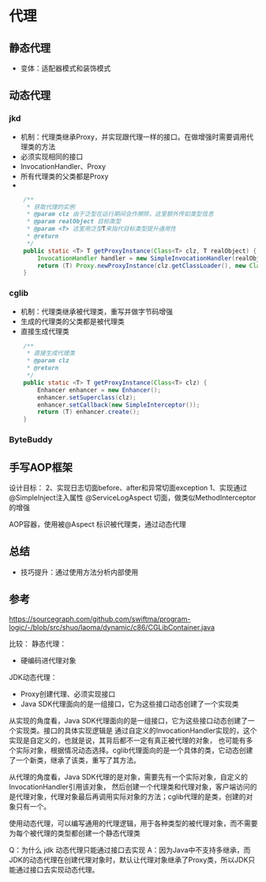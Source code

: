 # 代理

## 静态代理
- 变体：适配器模式和装饰模式


## 动态代理
### jkd
- 机制：代理类继承Proxy，并实现跟代理一样的接口。在做增强时需要调用代理类的方法
- 必须实现相同的接口
- InvocationHandler、Proxy
- 所有代理类的父类都是Proxy
- 
```java
    /**
     * 获取代理的实例
     * @param clz 由于泛型在运行期间会作擦除，这里额外传如类型信息
     * @param realObject 目标类型
     * @param <T> 这里用泛型T来指代目标类型提升通用性
     * @return
     */
    public static <T> T getProxyInstance(Class<T> clz, T realObject) {
        InvocationHandler handler = new SimpleInvocationHandler(realObject);
        return (T) Proxy.newProxyInstance(clz.getClassLoader(), new Class[]{clz}, handler);
    }
```

### cglib
- 机制：代理类继承被代理类，重写并做字节码增强
- 生成的代理类的父类都是被代理类
- 直接生成代理类
```java
    /**
     * 直接生成代理类
     * @param clz
     * @return
     */
    public static <T> T getProxyInstance(Class<T> clz) {
        Enhancer enhancer = new Enhancer();
        enhancer.setSuperclass(clz);
        enhancer.setCallback(new SimpleInterceptor());
        return (T) enhancer.create();
    }
```


### ByteBuddy



## 手写AOP框架
设计目标：
2、实现日志切面before、after和异常切面exception
1、实现通过@SimpleInject注入属性
@ServiceLogAspect 切面，做类似MethodInterceptor的增强

AOP容器，使用被@Aspect 标识被代理类，通过动态代理

## 总结
- 技巧提升：通过使用方法分析内部使用

## 参考
https://sourcegraph.com/github.com/swiftma/program-logic/-/blob/src/shuo/laoma/dynamic/c86/CGLibContainer.java




比较：
静态代理：
- 硬编码进代理对象

JDK动态代理：
- Proxy创建代理、必须实现接口
- Java SDK代理面向的是一组接口，它为这些接口动态创建了一个实现类

从实现的角度看，Java SDK代理面向的是一组接口，它为这些接口动态创建了一个实现类。接口的具体实现逻辑是
通过自定义的InvocationHandler实现的，这个实现是自定义的，也就是说，其背后都不一定有真正被代理的对象，
也可能有多个实际对象，根据情况动态选择。cglib代理面向的是一个具体的类，它动态创建了一个新类，继承了该类，重写了其方法。

从代理的角度看，Java SDK代理的是对象，需要先有一个实际对象，自定义的InvocationHandler引用该对象，
然后创建一个代理类和代理对象，客户端访问的是代理对象，代理对象最后再调用实际对象的方法；cglib代理的是类，创建的对象只有一个。




使用动态代理，可以编写通用的代理逻辑，用于各种类型的被代理对象，而不需要为每个被代理的类型都创建一个静态代理类


Q：为什么 jdk 动态代理只能通过接口去实现
A：因为Java中不支持多继承，而JDK的动态代理在创建代理对象时，默认让代理对象继承了Proxy类，所以JDK只能通过接口去实现动态代理。
